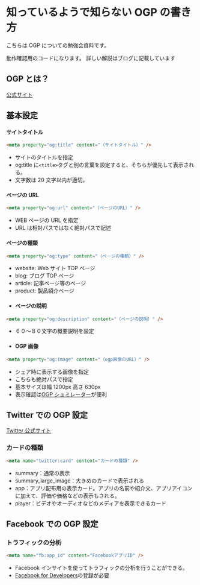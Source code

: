 # 知っているようで知らない OGP の書き方

こちらは OGP についての勉強会資料です。

動作確認用のコードになります。
詳しい解説はブログに記載しています

## OGP とは？

[公式サイト](https://ogp.me/#metadata)

## 基本設定

#### サイトタイトル

```html
<meta property="og:title" content="（サイトタイトル）" />
```

- サイトのタイトルを指定
- og:title に`<title>`タグと別の言葉を設定すると、そちらが優先して表示される。
- 文字数は 20 文字以内が適切。

#### ページの URL

```html
<meta property="og:url" content="（ページのURL）" />
```

- WEB ページの URL を指定
- URL は相対パスではなく絶対パスで記述

#### ページの種類

```html
<meta property="og:type" content="（ページの種類）" />
```

- website: Web サイト TOP ページ
- blog: ブログ TOP ページ
- article: 記事ページ等のページ
- product: 製品紹介ページ
- #### ページの説明

```html
<meta property="og:description" content="（ページの説明）" />
```

- ６０〜８０文字の概要説明を設定

- #### OGP 画像

```html
<meta property="og:image" content="（ogp画像のURL）" />
```

- シェア時に表示する画像を指定
- こちらも絶対パスで指定
- 基本サイズは幅 1200px 高さ 630px
- 表示確認は[OGP シュミレーター](http://ogimage.tsmallfield.com/)が便利

## Twitter での OGP 設定

[Twitter 公式サイト](https://developer.twitter.com/ja/docs/tweets/optimize-with-cards/guides/getting-started)

### カードの種類

```html
<meta name="twitter:card" content="カードの種類" />
```

- summary：通常の表示
- summary_large_image：大きめのカードで表示される
- app：アプリ配布用の表示カード。アプリの名前や紹介文、アプリアイコンに加えて、評価や価格などの表示もされる。
- player：ビデオやオーディオなどのメディアを表示できるカード

## Facebook での OGP 設定

### トラフィックの分析

```html
<meta name="fb:app_id" content="FacebookアプリID" />
```

- Facebook インサイトを使ってトラフィックの分析を行うことができる。
- [Facebook for Developers](https://developers.facebook.com/?no_redirect=1)の登録が必要
